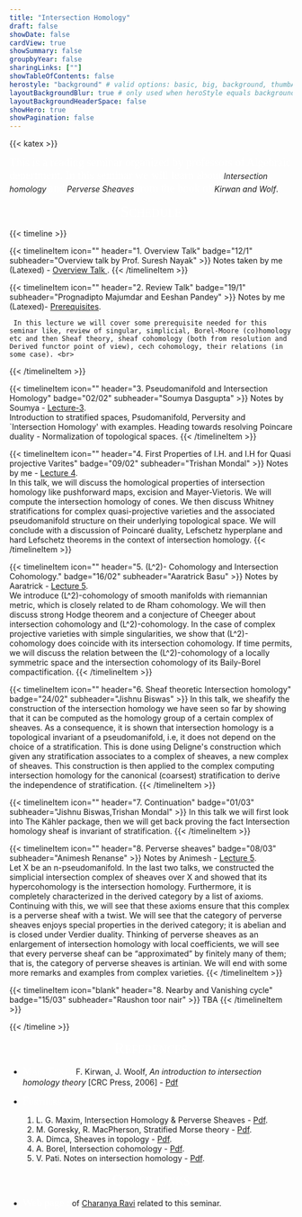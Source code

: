 ```yaml
---
title: "Intersection Homology"
draft: false
showDate: false
cardView: true
showSummary: false
groupbyYear: false
sharingLinks: [""]
showTableOfContents: false
herostyle: "background" # valid options: basic, big, background, thumbAndBackground
layoutBackgroundBlur: true # only used when heroStyle equals background or thumbAndBackground
layoutBackgroundHeaderSpace: false
showHero: true
showPagination: false
---
```

{{< katex >}} 

<html>
<head>
    <link rel="stylesheet" href="https://cdnjs.cloudflare.com/ajax/libs/KaTeX/0.7.1/katex.min.css">
    <script src="https://cdnjs.cloudflare.com/ajax/libs/KaTeX/0.7.1/katex.min.js"></script>
    <script src="https://cdnjs.cloudflare.com/ajax/libs/KaTeX/0.7.1/contrib/auto-render.min.js"></script>
</head>
<body>
    <script>
      renderMathInElement(
          document.body,
          {
              delimiters: [
                  {left: "$$", right: "$$", display: true},
                  {left: "\\[", right: "\\]", display: true},
                  {left: "$", right: "$", display: false},
                  {left: "\\(", right: "\\)", display: false}
              ]
          }
      );
    </script>
</body>
</html>

<a style= "font-family: 'Bebas'; color: white; font-size: 15pt">This is a reading seminar organized by professors of Algebraic depertment. In this seminar we will learn about</a> *Intersection homology* <a style= "font-family: 'Bebas'; color: white; font-size: 15pt">and</a> *Perverse Sheaves* <a style= "font-family: 'Bebas'; color: white; font-size: 15pt">from the book of</a> *Kirwan and Wolf*.


<center>
   <a style= "font-family: 'Bebas'; font-variant: small-caps; color: white; font-size: 21pt"> Schedule</a>
</center>

{{< timeline >}}

{{< timelineItem icon="" header="1. Overview Talk" badge="12/1" subheader="Overview talk by Prof. Suresh Nayak" >}}
     Notes taken by me (Latexed) - <a href="./notes/overview.pdf"> Overview Talk </a>.
{{< /timelineItem >}}

{{< timelineItem icon="" header="2. Review Talk" badge="19/1" subheader="Prognadipto Majumdar and Eeshan Pandey" >}}
     Notes by me (Latexed)- <a href="./notes/prereq.pdf">Prerequisites</a>.<br>

     In this lecture we will cover some prerequisite needed for this seminar like, review of singular, simplicial, Borel-Moore (co)homology etc and then Sheaf theory, sheaf cohomology (both from resolution and Derived functor point of view), cech cohomology, their relations (in some case). <br>
{{< /timelineItem >}}

{{< timelineItem icon="" header="3. Pseudomanifold and Intersection Homology" badge="02/02" subheader="Soumya Dasgupta" >}}
    Notes by Soumya - <a href="./notes/IH_notes.pdf">Lecture-3</a>.<br>
     Introduction to stratified spaces, Psudomanifold, Perversity and `Intersection Homology' with examples. Heading towards resolving Poincare duality - Normalization of topological spaces.
{{< /timelineItem >}}

{{< timelineItem icon="" header="4. First Properties of I.H. and I.H for Quasi projective Varites" badge="09/02" subheader="Trishan Mondal" >}}
    Notes by me - <a href="./notes/talk5.pdf">Lecture 4</a>.<br>
      In this talk, we will discuss the homological properties of intersection homology like pushforward maps, excision and Mayer-Vietoris. We will compute the intersection homology of cones. We then discuss Whitney stratifications for complex quasi-projective varieties and the associated pseudomanifold structure on their underlying topological space. We will conclude with a discussion of Poincaré duality, Lefschetz hyperplane and hard Lefschetz theorems in the context of intersection homology.
{{< /timelineItem >}}

{{< timelineItem icon="" header="5. \(L^2\)- Cohomology and Intersection Cohomology." badge="16/02" subheader="Aaratrick Basu" >}}
    Notes by Aaratrick - <a href="./notes/lec-5.pdf">Lecture 5</a>.<br>
    We introduce \(L^2\)-cohomology of smooth manifolds with riemannian metric, which is closely related to de Rham cohomology. We will then discuss strong Hodge theorem and a conjecture of Cheeger about intersection cohomology and \(L^2\)-cohomology. In the case of complex projective varieties with simple singularities, we show that \(L^2\)-cohomology does coincide with its intersection cohomology. If time permits, we will discuss the relation between the \(L^2\)-cohomology of a locally symmetric space and the intersection cohomology of its Baily-Borel compactification.
{{< /timelineItem >}}

{{< timelineItem icon="" header="6. Sheaf theoretic Intersection homology" badge="24/02" subheader="Jishnu Biswas" >}}
    In this talk, we sheafify the construction of the intersection homology we have seen so far by showing that it can be computed as the homology group of a certain complex of sheaves. As a consequence, it is shown that intersection homology is a topological invariant of a pseudomanifold, i.e, it does not depend on the choice of a stratification. This is done using Deligne's construction which given any stratification associates to a complex of sheaves, a new complex of sheaves. This construction is then applied to the complex computing intersection homology for the canonical (coarsest) stratification to derive the independence of stratification.
{{< /timelineItem >}}

{{< timelineItem icon="" header="7. Continuation" badge="01/03" subheader="Jishnu Biswas,Trishan Mondal" >}}
In this talk we will first look into The Kähler package, then we will get back proving the fact Intersection homology sheaf is invariant of stratification.
{{< /timelineItem >}}

{{< timelineItem icon="" header="8. Perverse sheaves" badge="08/03" subheader="Animesh Renanse" >}}
 Notes by Animesh - <a href="./notes/lecture8.pdf">Lecture 5</a>.<br>
 Let X be an n-pseudomanifold. In the last two talks, we constructed the simplicial intersection complex of sheaves over X and showed that its hypercohomology is the intersection homology. Furthermore, it is completely characterized in the derived category by a list of axioms. Continuing with this, we will see that these axioms ensure that this complex is a perverse sheaf with a twist. We will see that the category of perverse sheaves enjoys special properties in the derived category; it is abelian and is closed under Verdier duality. Thinking of perverse sheaves as an enlargement of intersection homology with local coefficients, we will see that every perverse sheaf can be “approximated” by finitely many of them; that is, the category of perverse sheaves is artinian. We will end with some more remarks and examples from complex varieties.
{{< /timelineItem >}}

{{< timelineItem icon="blank" header="8. Nearby and Vanishing cycle" badge="15/03" subheader="Raushon toor nair" >}}
    TBA
{{< /timelineItem >}}

{{< /timeline >}}

<center>
   <a style= "font-family: 'Bebas'; font-variant: small-caps; color: white; font-size: 21pt"> References</a>
</center>

- <a style= "font-family: 'Bebas'; font-variant: small-caps; color: white; font-size: 14pt"> Main Text :</a> F. Kirwan, J. Woolf, *An introduction to intersection homology theory* [CRC Press, 2006] - [Pdf](./documents/Frances%20Kirwan,%20Jonathan%20Woolf.pdf)
- <a style= "font-family: 'Bebas'; font-variant: small-caps; color: white; font-size: 14pt"> Furthers :</a> 
  
     1. L. G. Maxim, Intersection Homology & Perverse Sheaves - [Pdf](./documents/Laurenţiu%20G.%20Maxim%20.pdf).
     2. M. Goresky, R. MacPherson, Stratified Morse theory - [Pdf](./documents/Stratified%20Morse%20Theory.pdf).
     3. A. Dimca, Sheaves in topology - [Pdf](./documents/(Universitext)%20Alexandru%20Dimca.pdf).
     4. A. Borel, Intersection cohomology - [Pdf](./documents/(Progress%20in%20Mathematics%2050)%20Armand%20Borel%20(auth.)%20.pdf).
     5. V. Pati. Notes on intersection homology - [Pdf](./documents/Intersection%20homology(pati).pdf).

<center>
   <a style= "font-family: 'Bebas'; font-variant: small-caps; color: white; font-size: 21pt">Other links</a>
</center>


- <a style= "font-family: 'Bebas'; color: white; font-size: 14pt">Web page :</a> of [Charanya Ravi](https://charanyaravi.github.io/Sem2-23-24/Sem2-23-24:IH:index.html) related to this seminar.